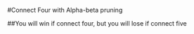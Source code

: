 #Connect Four with Alpha-beta pruning

##You will win if connect four, but you will lose if connect five
